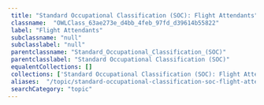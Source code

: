 ```yaml
--- 
 title: "Standard Occupational Classification (SOC): Flight Attendants" 
 classname:  "OWLClass_63ae273e_d4bb_4feb_97fd_d39614b55822" 
 label: "Flight Attendants" 
 subclassname: "null" 
 subclasslabel: "null" 
 parentclassname: "Standard_Occupational_Classification_(SOC)" 
 parentclasslabel: "Standard Occupational Classification (SOC)" 
 equalentCollections: [] 
 collections: ['Standard Occupational Classification (SOC): Flight Attendants']
 aliases:  "/topic/standard-occupational-classification-soc-flight-attendants"  
 searchCategory: "topic" 
---
```


